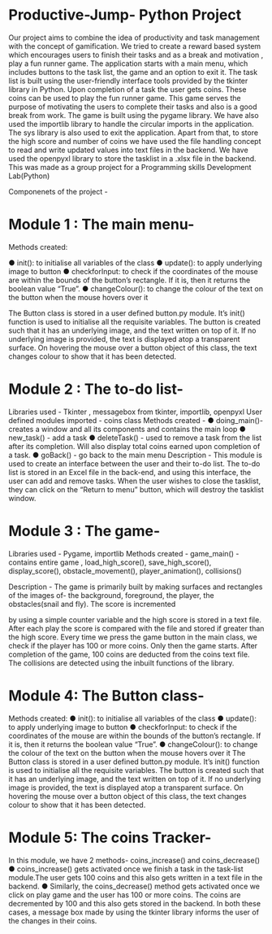 # Productive-Jump- Python Project 
Our project aims to combine the idea of productivity and task management with the concept of gamification. We tried to create a reward based system which encourages users to finish their tasks and as a break and motivation , play a fun runner game.
The application starts with a main menu, which includes buttons to the task list, the game and an option to exit it.
The task list is built using the user-friendly interface tools provided by the tkinter library in Python. Upon completion of a task the user gets coins. These coins can be used to play the fun runner game. This game serves the purpose of motivating the users to complete their tasks and also is a good break from work.
The game is built using the pygame library. We have also used the importlib library to handle the circular imports in the application. The sys library is also used to exit the application. Apart from that, to store the high score and number of coins we have used the file handling concept to read and write updated values into text files in the backend. We have used the openpyxl library to store the tasklist in a .xlsx file in the backend.
This was made as a group project for a Programming skills Development Lab(Python)

Componenets of the project -
# Module 1 : The main menu-
Methods created:

 ● init(): to initialise all variables of the class
 ● update(): to apply underlying image to button
 ● checkforInput: to check if the coordinates of the mouse are within the bounds of the button’s rectangle. If it is, then it returns the boolean value “True”.
 ● changeColour(): to change the colour of the text on the button when the mouse hovers over it

The Button class is stored in a user defined button.py module. It’s init() function is used to initialise all the requisite variables. The button is created such that it has an underlying image, and the text written on top of it. If no underlying image is provided, the text is displayed atop a transparent surface. On hovering the mouse over a button object of this class, the text changes colour to show that it has been detected.
# Module 2 : The to-do list-
Libraries used - Tkinter , messagebox from tkinter, importlib, openpyxl
User defined modules imported - coins class
Methods created -
 ● doing_main()-creates a window and all its components and contains the main loop
 ● new_task() - add a task
 ● deleteTask() - used to remove a task from the list after its completion. Will also display total coins earned upon completion of a task.
 ● goBack() - go back to the main menu
Description - This module is used to create an interface between the user and their to-do list. The to-do list is stored in an Excel file in the back-end, and using this interface, the user can add and remove tasks. When the user wishes to close the tasklist, they can click on the “Return to menu” button, which will destroy the tasklist window.

# Module 3 : The game-
Libraries used - Pygame, importlib
Methods created - game_main() - contains entire game , load_high_score(), save_high_score(), display_score(), obstacle_movement(), player_animation(), collisions()

 Description - The game is primarily built by making surfaces and rectangles of the images of- the background, foreground, the player, the obstacles(snail and fly).
The score is incremented

by using a simple counter variable and the high score is stored in a text file. After each play the score is compared with the file and stored if greater than the high score.
Every time we press the game button in the main class, we check if the player has 100 or more coins. Only then the game starts. After completion of the game, 100 coins are deducted from the coins text file. The collisions are detected using the inbuilt functions of the library.

# Module 4: The Button class-
Methods created:
 ● init(): to initialise all variables of the class
 ● update(): to apply underlying image to button
 ● checkforInput: to check if the coordinates of the mouse are within the bounds of the button’s rectangle. If it is, then it returns the boolean value “True”.
 ● changeColour(): to change the colour of the text on the button when the mouse hovers over it
The Button class is stored in a user defined button.py module. It’s init() function is used to initialise all the requisite variables. The button is created such that it has an underlying image, and the text written on top of it. If no underlying image is provided, the text is displayed atop a transparent surface. On hovering the mouse over a button object of this class, the text changes colour to show that it has been detected.

# Module 5: The coins Tracker-
In this module, we have 2 methods- coins_increase() and coins_decrease()
● coins_increase() gets activated once we finish a task in the task-list module.The user gets 100 coins and this also gets written in a text file in the backend.
● Similarly, the coins_decrease() method gets activated once we click on play game and the user has 100 or more coins. The coins are decremented by 100 and this also gets stored in the backend.
In both these cases, a message box made by using the tkinter library informs the user of the changes in their coins.
